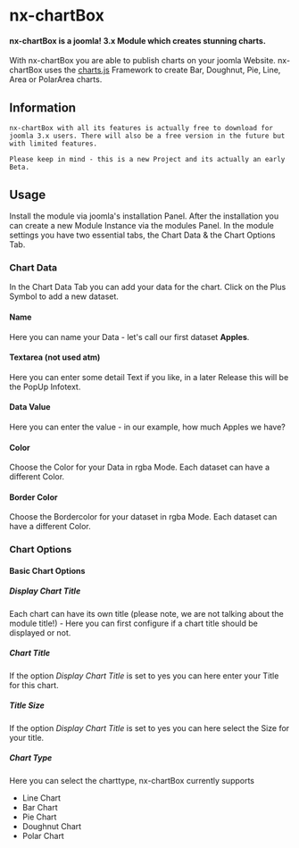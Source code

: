 # nx-chartBox
#### nx-chartBox is a joomla! 3.x Module which creates stunning charts.

With nx-chartBox you are able to publish charts on your joomla Website. nx-chartBox uses the [charts.js](http://www.chartjs.org) Framework to create Bar, Doughnut, Pie, Line, Area or PolarArea charts.
## Information
```
nx-chartBox with all its features is actually free to download for joomla 3.x users. There will also be a free version in the future but with limited features. 
```
```
Please keep in mind - this is a new Project and its actually an early Beta.
```
## Usage
Install the module via joomla's installation Panel. After the installation you can create a new Module Instance via the modules Panel. In the module settings you have two essential tabs, the Chart Data &amp; the Chart Options Tab.

### Chart Data
In the Chart Data Tab you can add your data for the chart. Click on the Plus Symbol to add a new dataset.
#### Name
Here you can name your Data - let's call our first dataset <strong>Apples</strong>.
#### Textarea (not used atm)
Here you can enter some detail Text if you like, in a later Release this will be the PopUp Infotext.
#### Data Value
Here you can enter the value - in our example, how much Apples we have?
#### Color
Choose the Color for your Data in rgba Mode. Each dataset can have a different Color.
#### Border Color
Choose the Bordercolor for your dataset in rgba Mode. Each dataset can have a different Color.

### Chart Options
#### Basic Chart Options
##### Display Chart Title
Each chart can have its own title (please note, we are not talking about the module title!) - Here you can first configure if a chart title should be displayed or not.
##### Chart Title
If the option <i>Display Chart Title</i> is set to yes you can here enter your Title for this chart.
##### Title Size
If the option <i>Display Chart Title</i> is set to yes you can here select the Size for your title.
##### Chart Type
Here you can select the charttype, nx-chartBox currently supports
- Line Chart
- Bar Chart
- Pie Chart
- Doughnut Chart
- Polar Chart


